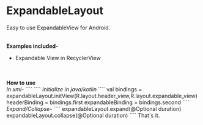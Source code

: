 # ExpandableLayout
Easy to use ExpandableView for Android.

<br><b>Examples included-</b>
<ul>
<li>
Expandable View in RecyclerView
</li></ul><br><br>
<b>How to use</b><br>
<i>In xml-</i>
````
<com.samnetworks.expandable_layout.base.ExpandableLayout android:layout_width="match_parent"
    android:id="@+id/expandable_layout"
    android:layout_height="wrap_content"
    xmlns:android="http://schemas.android.com/apk/res/android" />
````
<i>Initialize in java/kotlin</i>
````
    val bindings = expandableLayout.initView<HeaderViewBinding,ExpandableViewBinding>(R.layout.header_view,R.layout.expandable_view)
    headerBinding = bindings.first
    expandableBinding = bindings.second
````
<i>Expand/Collapse-</i>
````
    expandableLayout.expand(@Optional duration)
    expandableLayout.collapse(@Optional duration)
````
That's it.
